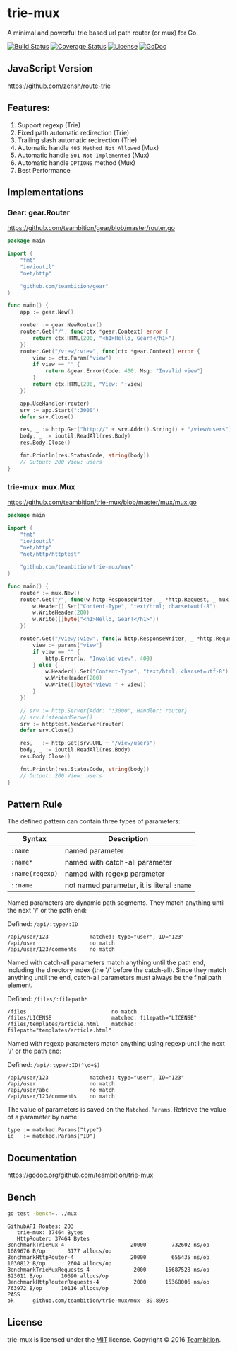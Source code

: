 trie-mux
====
A minimal and powerful trie based url path router (or mux) for Go.

[![Build Status](http://img.shields.io/travis/teambition/trie-mux.svg?style=flat-square)](https://travis-ci.org/teambition/trie-mux)
[![Coverage Status](http://img.shields.io/coveralls/teambition/trie-mux.svg?style=flat-square)](https://coveralls.io/r/teambition/trie-mux)
[![License](http://img.shields.io/badge/license-mit-blue.svg?style=flat-square)](https://raw.githubusercontent.com/teambition/trie-mux/master/LICENSE)
[![GoDoc](http://img.shields.io/badge/go-documentation-blue.svg?style=flat-square)](http://godoc.org/github.com/teambition/trie-mux)

## JavaScript Version

https://github.com/zensh/route-trie

## Features:

1. Support regexp (Trie)
2. Fixed path automatic redirection (Trie)
3. Trailing slash automatic redirection (Trie)
4. Automatic handle `405 Method Not Allowed` (Mux)
5. Automatic handle `501 Not Implemented` (Mux)
6. Automatic handle `OPTIONS` method (Mux)
7. Best Performance

## Implementations

### Gear: gear.Router

https://github.com/teambition/gear/blob/master/router.go

```go
package main

import (
	"fmt"
	"io/ioutil"
	"net/http"

	"github.com/teambition/gear"
)

func main() {
	app := gear.New()

	router := gear.NewRouter()
	router.Get("/", func(ctx *gear.Context) error {
		return ctx.HTML(200, "<h1>Hello, Gear!</h1>")
	})
	router.Get("/view/:view", func(ctx *gear.Context) error {
		view := ctx.Param("view")
		if view == "" {
			return &gear.Error{Code: 400, Msg: "Invalid view"}
		}
		return ctx.HTML(200, "View: "+view)
	})

	app.UseHandler(router)
	srv := app.Start(":3000")
	defer srv.Close()

	res, _ := http.Get("http://" + srv.Addr().String() + "/view/users")
	body, _ := ioutil.ReadAll(res.Body)
	res.Body.Close()

	fmt.Println(res.StatusCode, string(body))
	// Output: 200 View: users
}
```

### trie-mux: mux.Mux

https://github.com/teambition/trie-mux/blob/master/mux/mux.go

```go
package main

import (
	"fmt"
	"io/ioutil"
	"net/http"
	"net/http/httptest"

	"github.com/teambition/trie-mux/mux"
)

func main() {
	router := mux.New()
	router.Get("/", func(w http.ResponseWriter, _ *http.Request, _ mux.Params) {
		w.Header().Set("Content-Type", "text/html; charset=utf-8")
		w.WriteHeader(200)
		w.Write([]byte("<h1>Hello, Gear!</h1>"))
	})

	router.Get("/view/:view", func(w http.ResponseWriter, _ *http.Request, params mux.Params) {
		view := params["view"]
		if view == "" {
			http.Error(w, "Invalid view", 400)
		} else {
			w.Header().Set("Content-Type", "text/html; charset=utf-8")
			w.WriteHeader(200)
			w.Write([]byte("View: " + view))
		}
	})

	// srv := http.Server{Addr: ":3000", Handler: router}
	// srv.ListenAndServe()
	srv := httptest.NewServer(router)
	defer srv.Close()

	res, _ := http.Get(srv.URL + "/view/users")
	body, _ := ioutil.ReadAll(res.Body)
	res.Body.Close()

	fmt.Println(res.StatusCode, string(body))
	// Output: 200 View: users
}
```

## Pattern Rule

The defined pattern can contain three types of parameters:

| Syntax | Description |
|--------|------|
| `:name` | named parameter |
| `:name*` | named with catch-all parameter |
| `:name(regexp)` | named with regexp parameter |
| `::name` | not named parameter, it is literal `:name` |

Named parameters are dynamic path segments. They match anything until the next '/' or the path end:

Defined: `/api/:type/:ID`
```
/api/user/123             matched: type="user", ID="123"
/api/user                 no match
/api/user/123/comments    no match
```

Named with catch-all parameters match anything until the path end, including the directory index (the '/' before the catch-all). Since they match anything until the end, catch-all parameters must always be the final path element.

Defined: `/files/:filepath*`
```
/files                           no match
/files/LICENSE                   matched: filepath="LICENSE"
/files/templates/article.html    matched: filepath="templates/article.html"
```

Named with regexp parameters match anything using regexp until the next '/' or the path end:

Defined: `/api/:type/:ID(^\d+$)`
```
/api/user/123             matched: type="user", ID="123"
/api/user                 no match
/api/user/abc             no match
/api/user/123/comments    no match
```

The value of parameters is saved on the `Matched.Params`. Retrieve the value of a parameter by name:
```
type := matched.Params("type")
id   := matched.Params("ID")
```

## Documentation

https://godoc.org/github.com/teambition/trie-mux

## Bench

```bash
go test -bench=. ./mux
```

```
GithubAPI Routes: 203
   trie-mux: 37464 Bytes
   HttpRouter: 37464 Bytes
BenchmarkTrieMux-4              	   20000	    732602 ns/op	 1089676 B/op	    3177 allocs/op
BenchmarkHttpRouter-4           	   20000	    655435 ns/op	 1030812 B/op	    2604 allocs/op
BenchmarkTrieMuxRequests-4      	    2000	  15687528 ns/op	  823011 B/op	   10690 allocs/op
BenchmarkHttpRouterRequests-4   	    2000	  15368006 ns/op	  763972 B/op	   10116 allocs/op
PASS
ok  	github.com/teambition/trie-mux/mux	89.899s
```

## License
trie-mux is licensed under the [MIT](https://github.com/teambition/trie-mux/blob/master/LICENSE) license.
Copyright &copy; 2016 [Teambition](https://www.teambition.com).